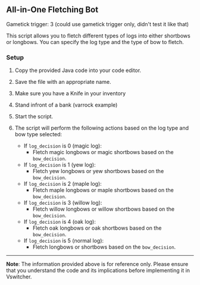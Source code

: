 ## All-in-One Fletching Bot
Gametick trigger: 3 (could use gametick trigger only, didn't test it like that)

This script allows you to fletch different types of logs into either shortbows or longbows. You can specify the log type and the type of bow to fletch.

### Setup
1. Copy the provided Java code into your code editor.
2. Save the file with an appropriate name.
3. Make sure you have a Knife in your inventory
4. Stand infront of a bank (varrock example)
5. Start the script.
6. The script will perform the following actions based on the log type and bow type selected:

   - If `log_decision` is 0 (magic log):
     - Fletch magic longbows or magic shortbows based on the `bow_decision`.
   - If `log_decision` is 1 (yew log):
     - Fletch yew longbows or yew shortbows based on the `bow_decision`.
   - If `log_decision` is 2 (maple log):
     - Fletch maple longbows or maple shortbows based on the `bow_decision`.
   - If `log_decision` is 3 (willow log):
     - Fletch willow longbows or willow shortbows based on the `bow_decision`.
   - If `log_decision` is 4 (oak log):
     - Fletch oak longbows or oak shortbows based on the `bow_decision`.
   - If `log_decision` is 5 (normal log):
     - Fletch longbows or shortbows based on the `bow_decision`.

---

**Note**: The information provided above is for reference only. Please ensure that you understand the code and its implications before implementing it in Vswitcher.